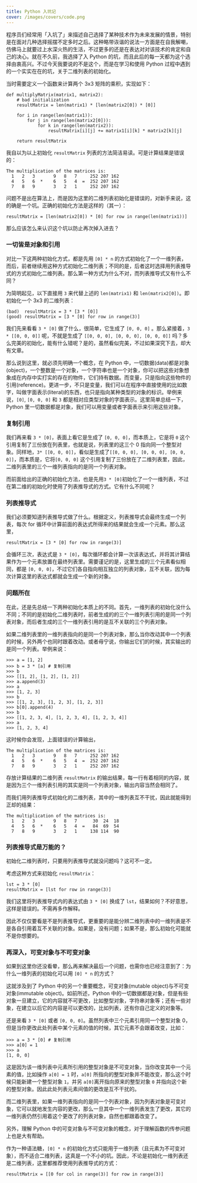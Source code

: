 ```yaml
---
title: Python 入坑记
cover: /images/covers/code.png
---
```



程序员们经常用「入坑了」来描述自己选择了某种技术作为未来发展的情景，特别是在面对几种选择摇摆不定多时之后。这种略带诙谐的说法一方面是在自我解嘲，仿佛马上就要过上水深火热的生活，不过更多的还是在表达对对该技术的肯定和自己的决心。就在不久前，我选择了入 Python 的坑，而且此后的每一天都为这个选择由衷高兴。不过今天我要说的不是这个，而是在学习和使用 Python 过程中遇到的一个实实在在的坑，关于二维列表的初始化。

当时需要定义一个函数来计算两个 3x3 矩阵的乘积，实现如下：

	def multiplyMatrix(matrix1, matrix2):
		# bad initialization
		resultMatrix = len(matrix1) * [len(matrix2[0]) * [0]]

		for i in range(len(matrix1)):
			for j in range(len(matrix2[0])):
				for k in range(len(matrix2)):
					resultMatrix[i][j] += matrix1[i][k] * matrix2[k][j]

		return resultMatrix

我自以为以上初始化 `resultMatrix` 列表的方法简洁易读。可是计算结果是错误的：

	The multiplication of the matrices is:
	  1   2   3       9   8   7     252 207 162 
	  4   5   6  *    6   5   4  =  252 207 162 
	  7   8   9       3   2   1     252 207 162 

问题不是出在算法上，而是因为这里的二维列表初始化是错误的，对新手来说，这的确是一个坑。正确的初始化方法是这样的（其一）：

	resultMatrix = [len(matrix2[0]) * [0] for row in range(len(matrix1))]

那么应该怎么来认识这个坑以防止再次掉入进去？


### 一切皆是对象和引用

对比一下这两种初始化方式，都是先用 `[0] * n` 的方式初始化了一个一维列表，而后，前者继续用这种方式初始化二维列表；不同的是，后者这时选择用列表推导式的方式初始化二维列表。那么第一种方式为什么不对，而列表推导式又有什么不同？

为简明起见，以下直接用 `3` 来代替上述的 `len(matrix1)` 和 `len(matrix2[0])`。即初始化一个 3x3 的二维列表：
	
	(bad)  resultMatrix = 3 * [3 * [0]]
	(good) resultMatrix = [3 * [0] for row in range(3)]

我们先来看看 `3 * [0]` 做了什么，很简单，它生成了 `[0, 0, 0]` 。那么紧接着，`3 * [[0, 0, 0]]` 呢，不就是生成了 `[[0, 0, 0], [0, 0, 0], [0, 0, 0]]` 吗？多么完美的初始化，能有什么错呢？是的，虽然看似完美，不过如果深究下去，却大有文章。

那么说到这里，就必须先明确一个概念，在 Python 中，一切数据(data)都是对象(object)，一个整数是一个对象，一个字符串也是一个对象，你可以把这些对象想象成在内存中实打实的存在的物件，它们持有数据。而变量，只是指向这些物件的引用(reference)。更进一步，不只是变量，我们可以在程序中直接使用的比如数字，叫做字面表示(literal)的东西，也只是指向某种类型的对象的标识。举例来说，`[0]`, `[0, 0, 0]` 和 `3` 都是相对应类型对象的字面表示。这里简单总结一下，Python 里一切数据都是对象，我们可以用变量或者字面表示来引用这些对象。

### 复制引用

我们再来看 `3 * [0]`，表面上看它是生成了 `[0, 0, 0]`，而本质上，它是将 `0` 这个引用复制了三份放在列表里，也就是说，列表里的这三个 0 指向同一个整型对象。同样地，`3* [[0, 0, 0]]`，看似是生成了`[[0, 0, 0], [0, 0, 0], [0, 0, 0]]`，而本质是，它将`[0, 0, 0]` 这个引用复制了三份放在了二维列表里，因此，二维列表里的三个一维列表指向的是同一个列表对象。

而前面给出的正确的初始化方法，也是先用`3 * [0]`初始化了一个一维列表，不过在第二维的初始化时使用了列表推导式的方式。它有什么不同呢？

### 列表推导式

我们必须要知道列表推导式做了什么。根据定义，列表推导式会最终生成一个列表，每次 for 循环中计算前面的表达式所得来的结果就会生成一个元素。那么这里，

	resultMatrix = [3 * [0] for row in range(3)]

会循环三次，表达式是 `3 * [0]`，每次循环都会计算一次该表达式，并将其计算结果作为一个元素放置在最终列表里。需要谨记的是，这里生成的三个元素看似相同，都是 `[0, 0, 0]`，不过它们各自指向相互独立的列表对象，互不关联，因为每次计算这里的表达式都就会生成一个新的对象。

### 问题所在

在此，还是先总结一下两种初始化本质上的不同。首先，一维列表的初始化没什么不同；不同的是初始化二维列表时，前者生成的的三个一维列表引用的是同一个列表对象，而后者生成的三个一维列表引用的是互不关联的三个列表对象。

如果二维列表里的一维列表指向的是同一个列表对象，那么当你改动其中一个列表的时候，另外两个也同时跟着改动。或者毋宁说，你输出它们的时候，其实输出的是同一个列表。举例来说：

	>>> a = [1, 2]
	>>> b = 3 * [a] # 复制引用
	>>> b
	>>> [[1, 2], [1, 2], [1, 2]]
	>>> a.append(3)
	>>> a
	>>> [1, 2, 3]
	>>> b
	>>> [[1, 2, 3], [1, 2, 3], [1, 2, 3]]
	>>> b[0].append(4)
	>>> b
	>>> [[1, 2, 3, 4], [1, 2, 3, 4], [1, 2, 3, 4]]
	>>> a
	>>> [1, 2, 3, 4]

这时候你会发现，上面错误的计算输出，

	The multiplication of the matrices is:
	  1   2   3       9   8   7     252 207 162 
	  4   5   6  *    6   5   4  =  252 207 162 
	  7   8   9       3   2   1     252 207 162 

存放计算结果的二维列表 `resultMatrix` 的输出结果，每一行有着相同的内容，就是因为三个一维列表引用的其实是同一个列表对象，输出内容当然会相同了。

而我们用列表推导式初始化的二维列表，其中的一维列表互不干扰，因此就能得到正却的结果：

	The multiplication of the matrices is:
	  1   2   3       9   8   7      30  24  18 
	  4   5   6  *    6   5   4  =   84  69  54 
	  7   8   9       3   2   1     138 114  90 

### 列表推导式是万能的？

初始化二维列表时，只要用列表推导式就没问题吗？这可不一定。

考虑这种方式来初始化 `resultMatrix`：

	lst = 3 * [0]
	resultMatrix = [lst for row in range(3)]

我们这里将列表推导式内的表达式由 `3 * [0]` 换成了 `lst`，结果如何？不好意思，这样是错误的。不需再多作解释。

因此不仅仅要看是不是列表推导式，更重要的是能分辨二维列表中的一维列表是不是各自引用着互不关联的对象。如果是，没有问题；如果不是，那么初始化可能就不是你想要的。

### 再深入，可变对象与不可变对象

如果到这里你还没看晕，那么再来解决最后一个问题，也需你也已经注意到了：为什么一维列表的初始化可以用 `[0] * n` 的方式？

这就涉及到了 Python 中的另一个重要概念，可变对象(mutable object)与不可变对象(immutable object)。如前所述，Python 中的一切数据都是对象，但是有些对象一旦建立，它的内容就不可更改，比如整型对象，字符串对象等；还有一些对象，在建立以后它的内容是可以更改的，比如列表，还有你自己定义的对象等。

还是来看 `3 * [0]` 或者 `[0, 0, 0]`。虽然列表中三个元素引用同一个整型对象 0，但是当你更改此处列表中某个元素的值的时候，其它元素不会跟着改变，比如：

	>>> a = 3 * [0] # 复制引用
	>>> a[0] = 1
	>>> a
	[1, 0, 0]

这是因为该一维列表中元素所引用的整型对象是不可变对象，当你改变其中一个元素的值，比如操作 `a[0] = 1` 时，`a[0]` 所指向的整型对象并不能改变，那么这个时候只能新建一个整型对象 `1`，并另 `a[0]`离开指向原来的整型对象 `0` 并指向这个新的整型对象。因此此处列表元素间值的更改是互不干扰的。

而二维列表里，如果一维列表指向的是同一个列表对象，因为列表对象是可变对象，它可以就地发生内容的更改，那么一旦其中一个一维列表发生了更改，其它的一维列表仍然引用着这个更改了的列表对象，自然也都跟着改变了。

另外，理解 Python 中的可变对象与不可变对象的概念，对于理解函数的传参问题上也是大有帮助。

作为一种语法糖，`[0] * n` 的初始化方式只能用于一维列表（且元素为不可变对象），而不适合二维列表，这真是一个不小的坑。因此，不论是初始化一维列表还是二维列表，这里都推荐使用列表推导式的方式：

	resultMatrix = [[0 for col in range(3)] for row in range(3)]


